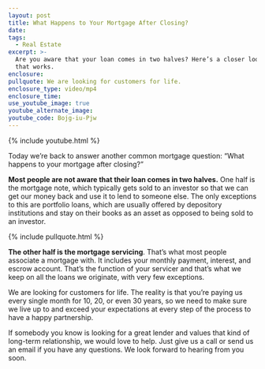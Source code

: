 ```yaml
---
layout: post
title: What Happens to Your Mortgage After Closing?
date:
tags:
  - Real Estate
excerpt: >-
  Are you aware that your loan comes in two halves? Here’s a closer look at how
  that works.
enclosure:
pullquote: We are looking for customers for life.
enclosure_type: video/mp4
enclosure_time:
use_youtube_image: true
youtube_alternate_image:
youtube_code: Bojg-iu-Pjw
---
```


{% include youtube.html %}

Today we’re back to answer another common mortgage question: “What happens to your mortgage after closing?”

**Most people are not aware that their loan comes in two halves.** One half is the mortgage note, which typically gets sold to an investor so that we can get our money back and use it to lend to someone else. The only exceptions to this are portfolio loans, which are usually offered by depository institutions and stay on their books as an asset as opposed to being sold to an investor.

{% include pullquote.html %}

**The other half is the mortgage servicing**. That’s what most people associate a mortgage with. It includes your monthly payment, interest, and escrow account. That’s the function of your servicer and that’s what we keep on all the loans we originate, with very few exceptions.

We are looking for customers for life. The reality is that you’re paying us every single month for 10, 20, or even 30 years, so we need to make sure we live up to and exceed your expectations at every step of the process to have a happy partnership.

If somebody you know is looking for a great lender and values that kind of long-term relationship, we would love to help. Just give us a call or send us an email if you have any questions. We look forward to hearing from you soon.